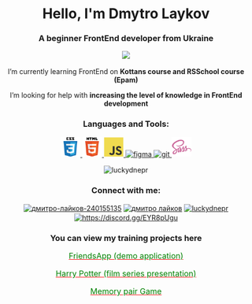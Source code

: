 <h1 align="center">Hello, I'm Dmytro Laykov</h1>
<h3 align="center">A beginner FrontEnd developer from Ukraine</h3>
<p align="center"><img src="https://upload.wikimedia.org/wikipedia/commons/thumb/4/49/Flag_of_Ukraine.svg/800px-Flag_of_Ukraine.svg.png?20100406171642" height="50px"></p>

<p align="center">
I’m currently learning FrontEnd on <strong>Kottans course and RSSchool course (Epam)</strong>
</p>
<p align="center">
I’m looking for help with <strong>increasing the level of knowledge in FrontEnd development</strong>
</p>

<h3 align="center">Languages and Tools:</h3>
<p align="center"> <a href="https://www.w3schools.com/css/" target="_blank" rel="noreferrer"> <img src="https://raw.githubusercontent.com/devicons/devicon/master/icons/css3/css3-original-wordmark.svg" alt="css3" width="40" height="40"/> </a> <a href="https://www.w3.org/html/" target="_blank" rel="noreferrer"> <img src="https://raw.githubusercontent.com/devicons/devicon/master/icons/html5/html5-original-wordmark.svg" alt="html5" width="40" height="40"/> </a> <a href="https://developer.mozilla.org/en-US/docs/Web/JavaScript" target="_blank" rel="noreferrer"> <img src="https://raw.githubusercontent.com/devicons/devicon/master/icons/javascript/javascript-original.svg" alt="javascript" width="40" height="40"/> </a> <a href="https://www.figma.com/" target="_blank" rel="noreferrer"> <img src="https://www.vectorlogo.zone/logos/figma/figma-icon.svg" alt="figma" width="40" height="40"/> </a> <a href="https://git-scm.com/" target="_blank" rel="noreferrer"> <img src="https://www.vectorlogo.zone/logos/git-scm/git-scm-icon.svg" alt="git" width="40" height="40"/> </a> <a href="https://sass-lang.com" target="_blank" rel="noreferrer"> <img src="https://raw.githubusercontent.com/devicons/devicon/master/icons/sass/sass-original.svg" alt="sass" width="40" height="40"/> </a> </p>

<p align="center"><img align="center" src="https://github-readme-stats.vercel.app/api/top-langs?username=luckydnepr&show_icons=true&locale=en&layout=compact" alt="luckydnepr" /></p>

<h3 align="center">Connect with me:</h3>
<p align="center">
<a href="https://linkedin.com/in/дмитро-лайков-240155135" target="blank"><img align="center" src="https://raw.githubusercontent.com/rahuldkjain/github-profile-readme-generator/master/src/images/icons/Social/linked-in-alt.svg" alt="дмитро-лайков-240155135" height="30" width="40" /></a>
<a href="https://fb.com/дмитро лайков" target="blank"><img align="center" src="https://raw.githubusercontent.com/rahuldkjain/github-profile-readme-generator/master/src/images/icons/Social/facebook.svg" alt="дмитро лайков" height="30" width="40" /></a>
<a href="https://instagram.com/luckydnepr" target="blank"><img align="center" src="https://raw.githubusercontent.com/rahuldkjain/github-profile-readme-generator/master/src/images/icons/Social/instagram.svg" alt="luckydnepr" height="30" width="40" /></a>
<a href="https://discord.gg/https://discord.gg/EYR8pUgu" target="blank"><img align="center" src="https://raw.githubusercontent.com/rahuldkjain/github-profile-readme-generator/master/src/images/icons/Social/discord.svg" alt="https://discord.gg/EYR8pUgu" height="30" width="40" /></a>
</p>

<h3 align="center">You can view my training projects here</h3>
<a href="https://luckydnepr.github.io/friends-app/?shownPages=0&colorTheme=light" style="color: red"><p align="center" style="color: green; font-size: 16px">FriendsApp (demo application)</p></a>
<a href="https://luckydnepr.github.io/DOM-KottansFE/" style="color: red"><p align="center" style="color: green; font-size: 16px">Harry Potter (film series presentation)</p></a>
<a href="https://luckydnepr.github.io/Memory-game/" style="color: red"><p align="center" style="color: green; font-size: 16px">Memory pair Game</p></a>
